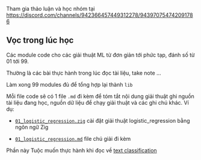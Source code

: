 Tham gia thảo luận và học nhóm tại https://discord.com/channels/942366457449312278/943970754742091786

## Vọc trong lúc học

Các module code cho các giải thuật ML từ đơn giản tới phức tạp, đánh số từ 01 tới 99.

Thường là các bài thực hành trong lúc đọc tài liệu, take note ...

Làm xong 99 modules đủ để tổng hợp lại thành `lib`

Mỗi file code sẽ có 1 file `.md` đi kèm để tóm tắt nội dung giải thuật ghi nguồn tài liệu đang học, nguồn dữ liệu để chạy giải thuật và các ghi chú khác. Ví dụ:

* [`01_logistic_regression.zig`](https://github.com/telexyz/ml4coders/blob/main/code/01_logistic_regression.zig) cài đặt giải thuật logistic_regression bằng ngôn ngữ Zig

* [`01_logistic_regression.md`](https://github.com/telexyz/ml4coders/blob/main/code/01_logistic_regression.md) file chú giải đi kèm

Phần này Tuộc muốn thực hành khi đọc về [text classification](https://lena-voita.github.io/nlp_course/text_classification.html)
